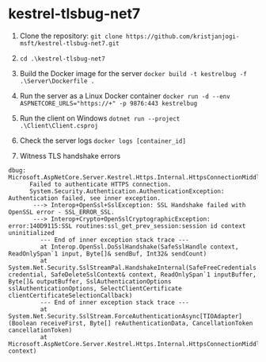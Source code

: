 # kestrel-tlsbug-net7

1. Clone the repository:
`git clone https://github.com/kristjanjogi-msft/kestrel-tlsbug-net7.git`

1. `cd .\kestrel-tlsbug-net7`

1. Build the Docker image for the server
`docker build -t kestrelbug -f .\Server\Dockerfile .`

1. Run the server as a Linux Docker container
`docker run -d --env ASPNETCORE_URLS="https://+" -p 9876:443 kestrelbug`

1. Run the client on Windows
`dotnet run --project .\Client\Client.csproj`

1. Check the server logs
`docker logs [container_id]`

1. Witness TLS handshake errors
```
dbug: Microsoft.AspNetCore.Server.Kestrel.Https.Internal.HttpsConnectionMiddleware[1]
      Failed to authenticate HTTPS connection.
      System.Security.Authentication.AuthenticationException: Authentication failed, see inner exception.
       ---> Interop+OpenSsl+SslException: SSL Handshake failed with OpenSSL error - SSL_ERROR_SSL.
       ---> Interop+Crypto+OpenSslCryptographicException: error:140D9115:SSL routines:ssl_get_prev_session:session id context uninitialized
         --- End of inner exception stack trace ---
         at Interop.OpenSsl.DoSslHandshake(SafeSslHandle context, ReadOnlySpan`1 input, Byte[]& sendBuf, Int32& sendCount)
         at System.Net.Security.SslStreamPal.HandshakeInternal(SafeFreeCredentials credential, SafeDeleteSslContext& context, ReadOnlySpan`1 inputBuffer, Byte[]& outputBuffer, SslAuthenticationOptions sslAuthenticationOptions, SelectClientCertificate clientCertificateSelectionCallback)
         --- End of inner exception stack trace ---
         at System.Net.Security.SslStream.ForceAuthenticationAsync[TIOAdapter](Boolean receiveFirst, Byte[] reAuthenticationData, CancellationToken cancellationToken)
         at Microsoft.AspNetCore.Server.Kestrel.Https.Internal.HttpsConnectionMiddleware.OnConnectionAsync(ConnectionContext context)
```
